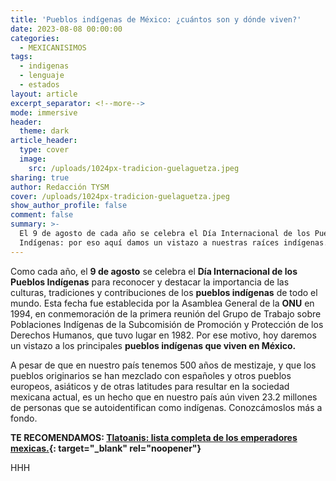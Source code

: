 ```yaml
---
title: 'Pueblos indígenas de México: ¿cuántos son y dónde viven?'
date: 2023-08-08 00:00:00
categories:
  - MEXICANISIMOS
tags:
  - indigenas
  - lenguaje
  - estados
layout: article
excerpt_separator: <!--more-->
mode: immersive
header:
  theme: dark
article_header:
  type: cover
  image:
    src: /uploads/1024px-tradicion-guelaguetza.jpeg
sharing: true
author: Redacción TYSM
cover: /uploads/1024px-tradicion-guelaguetza.jpeg
show_author_profile: false
comment: false
summary: >-
  El 9 de agosto de cada año se celebra el Día Internacional de los Pueblos
  Indígenas: por eso aquí damos un vistazo a nuestras raíces indígenas.
---
```

Como cada año, el **9 de agosto**&nbsp;se celebra el **Día Internacional de los Pueblos Indígenas**&nbsp;para reconocer y destacar la importancia de las culturas, tradiciones y contribuciones de los **pueblos indígenas** de todo el mundo. Esta fecha fue establecida por la Asamblea General de la **ONU** en 1994, en conmemoración de la primera reunión del Grupo de Trabajo sobre Poblaciones Indígenas de la Subcomisión de Promoción y Protección de los Derechos Humanos, que tuvo lugar en 1982. Por ese motivo, hoy daremos un vistazo a los principales **pueblos indígenas que viven en México.**

A pesar de que en nuestro país tenemos 500 años de mestizaje, y que los pueblos originarios se han mezclado con españoles y otros pueblos europeos, asiáticos y de otras latitudes para resultar en la sociedad mexicana actual, es un hecho que en nuestro país aún viven 23.2 millones de personas que se autoidentifican como indígenas. Conozcámoslos más a fondo.

**TE RECOMENDAMOS: [Tlatoanis: lista completa de los emperadores mexicas.](https://blog.tonoysumariachi.com/historia/2022/06/08/tlatoanis-lista-completa-de-los-emperadores-mexicas.html){: target="_blank" rel="noopener"}**

HHH